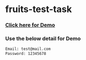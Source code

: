 # fruits-test-task

### [Click here for Demo](https://eslint.org/)

### Use the below detail for Demo
```sh
Email: test@mail.com
Password: 12345678
```
